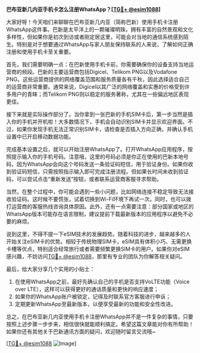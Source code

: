 **巴布亚新几内亚手机卡怎么注册WhatsApp？[[TG💪+ @esim1088](https://t.me/s/esim1088)]**

大家好呀！今天咱们来聊聊在巴布亚新几内亚（简称巴新）使用手机卡注册WhatsApp这件事。巴新是太平洋上的一颗璀璨明珠，拥有丰富的自然景观和文化多样性，但如果你是初次到访或者刚定居这里，可能会对当地的通信系统感到陌生。特别是对于想要通过WhatsApp与家人朋友保持联系的人来说，了解如何正确注册和使用手机卡至关重要。

首先，我们需要明确一点：在巴新使用手机卡前，你需要确保你的设备支持当地运营商的频段。巴新的主要运营商包括Digicel、Telikom PNG以及Vodafone PNG。这些运营商提供的网络覆盖范围和服务质量各有千秋，因此选择适合自己的运营商非常重要。通常来说，Digicel以其广泛的网络覆盖和实惠的价格受到许多用户的青睐；而Telikom PNG则以稳定的服务著称，尤其在一些偏远地区表现更佳。

接下来就是实际操作部分了。当你拿到一张巴新的手机SIM卡后，第一步当然是插入你的手机并开机啦！大多数情况下，手机会自动识别SIM卡并显示欢迎界面。不过，如果你发现手机无法正常识别SIM卡，请检查是否插入方向正确，并确认手机设置中已开启移动数据功能。

完成基本设置之后，就可以开始注册WhatsApp了。打开WhatsApp应用程序，按照提示输入你的手机号码。注意哦，这里的号码必须是你正在使用的巴新本地号码，因为WhatsApp会向这个号码发送一条验证码短信，用于验证身份。如果你收到验证码短信，只需按照指示输入即可完成注册流程。但如果长时间未收到验证码，可以尝试点击“重新发送”按钮，或者联系运营商客服寻求帮助。

当然，在整个过程中，你可能会遇到一些小问题，比如网络连接不稳定导致无法接收验证码。这时候不要慌张，试着切换到Wi-Fi环境下再试一次。同时，也可以拨打运营商的客服热线咨询具体原因。此外，还有一点需要注意：部分国家或地区的WhatsApp版本可能存在语言限制，建议提前下载最新版本的应用程序以避免不必要的麻烦。

说到这里，不得不提一下eSIM技术的发展趋势。随着科技的进步，越来越多的人开始关注eSIM卡的优势。相较于传统物理SIM卡，eSIM具有体积小巧、无需更换卡槽等优点，特别适合经常旅行或者需要频繁更换SIM卡的用户。如果你对eSIM感兴趣，不妨访问[TG💪+ @esim1088](https://t.me/s/esim1088)，那里有专业的团队为你解答相关疑问。

最后，给大家分享几个实用的小贴士：
1. 在使用WhatsApp之前，最好先确认自己的手机是否支持VoLTE功能（Voice over LTE），这样可以获得更好的通话质量和更快的响应速度；
2. 如果你的WhatsApp账户被锁定，记得及时联系官方客服进行申诉；
3. 定期更新WhatsApp至最新版本，以便享受最新的功能和安全性改进。

总之，在巴布亚新几内亚使用手机卡注册WhatsApp并不是一件复杂的事情，只要按照上述步骤一步步来，相信很快就能顺利搞定。希望这篇文章能对你有所帮助！如果你还有其他关于巴新通讯方面的疑问，欢迎随时留言交流哦~

[[TG💪+ @esim1088](https://t.me/s/esim1088) ![Image](https://i.postimg.cc/4NQfJmqS/Snipaste-2025-05-13-00-14-12.png)]